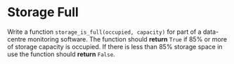 # Storage Full

Write a function `storage_is_full(occupied, capacity)` for part of a data-centre monitoring software. The function should **return** `True` if
85% or more of storage capacity is occupied. If there is less than 85% storage space in use the function should **return** `False`.
